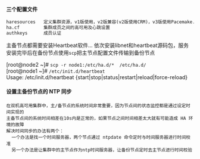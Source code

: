 #### 三个配置文件
```txt
haresources   定义集群资源，v1版使用，v2版兼容(v2版使用CRM)，v3版使用Pacemake...
ha.cf         集群成员之间的高可用及心跳设置
authkeys      成员认证
```
主备节点都需要安装Heartbeat软件...
依次安装libnet和heartbeat源码包，服务安装完毕后在备份节点使用`scp`把主节点配置文件传输到备份节点

[root@node2 ~]# `scp -r node1:/etc/ha.d/*  /etc/ha.d/`  
[root@node1 ~]# `/etc/init.d/heartbeat`  
Usage: /etc/init.d/heartbeat {start|stop|status|restart|reload|force-reload}   

#### 设置主备份节点的 NTP 同步
```
在双机高可用集群中，主/备节点的系统时间非常重要，因为节点间的状态监控都是通过设定时间实现的
主备节点间的系统时间相差在10s内是正常的，如果节点之间时间相差太大就有可能造成 HA 环境的故障
解决时间同步的办法有两个：
  一个办法是找一个时间服务器，两个节点通过 ntpdate 命令定时与时间服务器进行时间校准
  另一个办法是让集群中的主节点作为ntp时间服务器，让备份节点定时去主节点进行时间校验
```
